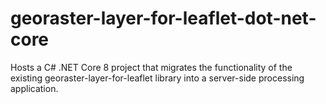 # georaster-layer-for-leaflet-dot-net-core
Hosts a C# .NET Core 8 project that migrates the functionality of the existing georaster-layer-for-leaflet library into a server-side processing application. 
